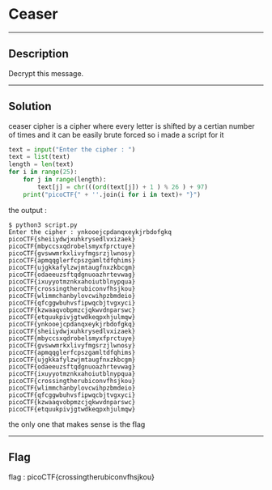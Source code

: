 # Ceaser

---
## Description

Decrypt this message.

---
## Solution

ceaser cipher is a cipher where every letter is shifted by a certian number of times and it can be easily brute forced so i made a script for it

```python
text = input("Enter the cipher : ")
text = list(text)
length = len(text)
for i in range(25):
	for j in range(length):
		text[j] = chr(((ord(text[j]) + 1 ) % 26 ) + 97)
	print("picoCTF{" + ''.join(i for i in text)+ "}")
```

the output :

```
$ python3 script.py
Enter the cipher : ynkooejcpdanqxeykjrbdofgkq
picoCTF{sheiiydwjxuhkrysedlvxizaek}
picoCTF{mbyccsxqdrobelsmyxfprctuye}
picoCTF{gvswwmrkxlivyfmgsrzjlwnosy}
picoCTF{apmqqglerfcpszgamltdfqhims}
picoCTF{ujgkkafylzwjmtaugfnxzkbcgm}
picoCTF{odaeeuzsftqdgnuoazhrtevwag}
picoCTF{ixuyyotmznkxahoiutblnypqua}
picoCTF{crossingtherubiconvfhsjkou}
picoCTF{wlimmchanbylovcwihpzbmdeio}
picoCTF{qfcggwbuhvsfipwqcbjtvgxyci}
picoCTF{kzwaaqvobpmzcjqkwvdnparswc}
picoCTF{etquukpivjgtwdkeqpxhjulmqw}
picoCTF{ynkooejcpdanqxeykjrbdofgkq}
picoCTF{sheiiydwjxuhkrysedlvxizaek}
picoCTF{mbyccsxqdrobelsmyxfprctuye}
picoCTF{gvswwmrkxlivyfmgsrzjlwnosy}
picoCTF{apmqqglerfcpszgamltdfqhims}
picoCTF{ujgkkafylzwjmtaugfnxzkbcgm}
picoCTF{odaeeuzsftqdgnuoazhrtevwag}
picoCTF{ixuyyotmznkxahoiutblnypqua}
picoCTF{crossingtherubiconvfhsjkou}
picoCTF{wlimmchanbylovcwihpzbmdeio}
picoCTF{qfcggwbuhvsfipwqcbjtvgxyci}
picoCTF{kzwaaqvobpmzcjqkwvdnparswc}
picoCTF{etquukpivjgtwdkeqpxhjulmqw}
```

the only one that makes sense is the flag

---
## Flag

flag : picoCTF{crossingtherubiconvfhsjkou}
